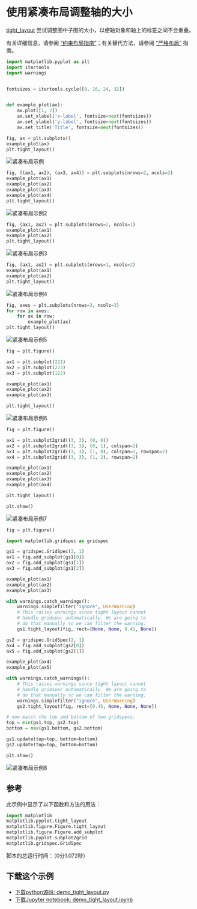 # 使用紧凑布局调整轴的大小

[tight_layout](https://matplotlib.org/api/_as_gen/matplotlib.figure.Figure.html#matplotlib.figure.Figure.tight_layout) 尝试调整图中子图的大小，以便轴对象和轴上的标签之间不会重叠。

有关详细信息，请参阅 [“约束布局指南”](https://matplotlib.org/tutorials/intermediate/constrainedlayout_guide.html)；有关替代方法，请参阅 [“严格布局”](https://matplotlib.org/tutorials/intermediate/tight_layout_guide.html) 指南。

```python
import matplotlib.pyplot as plt
import itertools
import warnings


fontsizes = itertools.cycle([8, 16, 24, 32])


def example_plot(ax):
    ax.plot([1, 2])
    ax.set_xlabel('x-label', fontsize=next(fontsizes))
    ax.set_ylabel('y-label', fontsize=next(fontsizes))
    ax.set_title('Title', fontsize=next(fontsizes))
```

```python
fig, ax = plt.subplots()
example_plot(ax)
plt.tight_layout()
```

![紧凑布局示例](https://matplotlib.org/_images/sphx_glr_demo_tight_layout_001.png)

```python
fig, ((ax1, ax2), (ax3, ax4)) = plt.subplots(nrows=2, ncols=2)
example_plot(ax1)
example_plot(ax2)
example_plot(ax3)
example_plot(ax4)
plt.tight_layout()
```

![紧凑布局示例2](https://matplotlib.org/_images/sphx_glr_demo_tight_layout_002.png)

```python
fig, (ax1, ax2) = plt.subplots(nrows=2, ncols=1)
example_plot(ax1)
example_plot(ax2)
plt.tight_layout()
```

![紧凑布局示例3](https://matplotlib.org/_images/sphx_glr_demo_tight_layout_003.png)

```python
fig, (ax1, ax2) = plt.subplots(nrows=1, ncols=2)
example_plot(ax1)
example_plot(ax2)
plt.tight_layout()
```

![紧凑布局示例4](https://matplotlib.org/_images/sphx_glr_demo_tight_layout_004.png)

```python
fig, axes = plt.subplots(nrows=3, ncols=3)
for row in axes:
    for ax in row:
        example_plot(ax)
plt.tight_layout()
```

![紧凑布局示例5](https://matplotlib.org/_images/sphx_glr_demo_tight_layout_005.png)

```python
fig = plt.figure()

ax1 = plt.subplot(221)
ax2 = plt.subplot(223)
ax3 = plt.subplot(122)

example_plot(ax1)
example_plot(ax2)
example_plot(ax3)

plt.tight_layout()
```

![紧凑布局示例6](https://matplotlib.org/_images/sphx_glr_demo_tight_layout_006.png)

```python
fig = plt.figure()

ax1 = plt.subplot2grid((3, 3), (0, 0))
ax2 = plt.subplot2grid((3, 3), (0, 1), colspan=2)
ax3 = plt.subplot2grid((3, 3), (1, 0), colspan=2, rowspan=2)
ax4 = plt.subplot2grid((3, 3), (1, 2), rowspan=2)

example_plot(ax1)
example_plot(ax2)
example_plot(ax3)
example_plot(ax4)

plt.tight_layout()

plt.show()
```

![紧凑布局示例7](https://matplotlib.org/_images/sphx_glr_demo_tight_layout_007.png)

```python
fig = plt.figure()

import matplotlib.gridspec as gridspec

gs1 = gridspec.GridSpec(3, 1)
ax1 = fig.add_subplot(gs1[0])
ax2 = fig.add_subplot(gs1[1])
ax3 = fig.add_subplot(gs1[2])

example_plot(ax1)
example_plot(ax2)
example_plot(ax3)

with warnings.catch_warnings():
    warnings.simplefilter("ignore", UserWarning)
    # This raises warnings since tight layout cannot
    # handle gridspec automatically. We are going to
    # do that manually so we can filter the warning.
    gs1.tight_layout(fig, rect=[None, None, 0.45, None])

gs2 = gridspec.GridSpec(2, 1)
ax4 = fig.add_subplot(gs2[0])
ax5 = fig.add_subplot(gs2[1])

example_plot(ax4)
example_plot(ax5)

with warnings.catch_warnings():
    # This raises warnings since tight layout cannot
    # handle gridspec automatically. We are going to
    # do that manually so we can filter the warning.
    warnings.simplefilter("ignore", UserWarning)
    gs2.tight_layout(fig, rect=[0.45, None, None, None])

# now match the top and bottom of two gridspecs.
top = min(gs1.top, gs2.top)
bottom = max(gs1.bottom, gs2.bottom)

gs1.update(top=top, bottom=bottom)
gs2.update(top=top, bottom=bottom)

plt.show()
```

![紧凑布局示例8](https://matplotlib.org/_images/sphx_glr_demo_tight_layout_008.png)

## 参考

此示例中显示了以下函数和方法的用法：

```python
import matplotlib
matplotlib.pyplot.tight_layout
matplotlib.figure.Figure.tight_layout
matplotlib.figure.Figure.add_subplot
matplotlib.pyplot.subplot2grid
matplotlib.gridspec.GridSpec
```

脚本的总运行时间：（0分1.072秒）

## 下载这个示例
            
- [下载python源码: demo_tight_layout.py](https://matplotlib.org/_downloads/demo_tight_layout.py)
- [下载Jupyter notebook: demo_tight_layout.ipynb](https://matplotlib.org/_downloads/demo_tight_layout.ipynb)